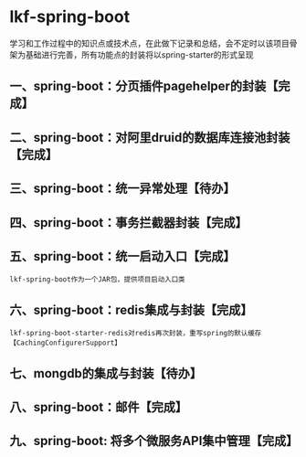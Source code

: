 # lkf-spring-boot
学习和工作过程中的知识点或技术点，在此做下记录和总结，会不定时以该项目骨架为基础进行完善，所有功能点的封装将以spring-starter的形式呈现
## 一、spring-boot：分页插件pagehelper的封装【完成】
## 二、spring-boot：对阿里druid的数据库连接池封装【完成】
## 三、spring-boot：统一异常处理【待办】
## 四、spring-boot：事务拦截器封装【完成】
## 五、spring-boot：统一启动入口【完成】
~~~
lkf-spring-boot作为一个JAR包，提供项目启动入口类
~~~
## 六、spring-boot：redis集成与封装【完成】
~~~
lkf-spring-boot-starter-redis对redis再次封装，重写spring的默认缓存【CachingConfigurerSupport】
~~~
## 七、mongdb的集成与封装【待办】
## 八、spring-boot：邮件【完成】
## 九、spring-boot: 将多个微服务API集中管理【完成】
